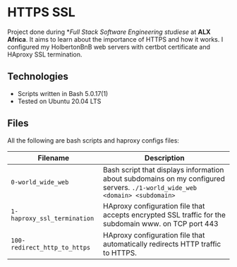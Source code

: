 # HTTPS SSL

Project done during **Full Stack Software Engineering studiese* at **ALX Africa**. It aims to learn about the importance of HTTPS and how it works. I configured my HolbertonBnB web servers with certbot certificate and HAproxy SSL termination.

## Technologies

* Scripts written in Bash 5.0.17(1)
* Tested on Ubuntu 20.04 LTS

## Files

All the following are bash scripts and haproxy configs files:

| Filename | Description |
| -------- | ----------- |
`0-world_wide_web` | Bash script that displays information about subdomains on my configured servers. `./1-world_wide_web <domain> <subdomain>`
`1-haproxy_ssl_termination` | HAproxy configuration file that accepts encrypted SSL traffic for the subdomain www. on TCP port 443
`100-redirect_http_to_https` | HAproxy configuration file that automatically redirects HTTP traffic to HTTPS.
